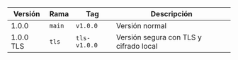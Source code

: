 | Versión   | Rama   | Tag          | Descripción                            |
| --------- | ------ | ------------ | -------------------------------------- |
| 1.0.0     | `main` | `v1.0.0`     | Versión normal                         |
| 1.0.0 TLS | `tls`  | `tls-v1.0.0` | Versión segura con TLS y cifrado local |
